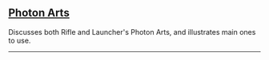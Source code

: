 <section>
	<h1><a href="photon-arts.html">Photon Arts</a></h1>
	<p>Discusses both Rifle and Launcher's Photon Arts, and illustrates main ones to use.</p>
	<hr>
</section>